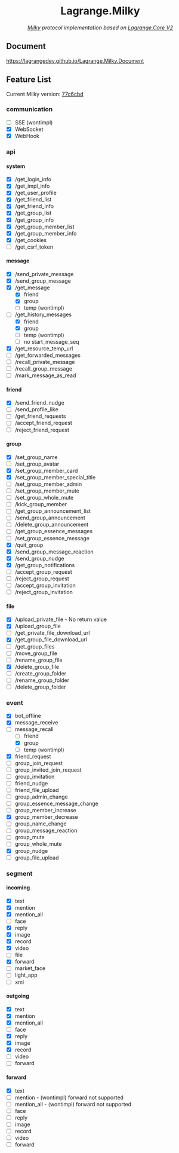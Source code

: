 <div align="center">

# Lagrange.Milky

_[Milky](https://github.com/SaltifyDev/milky) protocol implementation based on [Lagrange.Core V2](https://github.com/LagrangeDev/LagrangeV2)_

</div>

## Document

https://lagrangedev.github.io/Lagrange.Milky.Document

## Feature List

Current Milky version: [77c6cbd](https://github.com/SaltifyDev/milky/tree/77c6cbd6fb131d581fbb4c128a540eadfbcbd475)

### communication

- [ ] SSE (wontimpl)
- [x] WebSocket
- [x] WebHook

### api

#### system

- [x] /get_login_info
- [x] /get_impl_info
- [x] /get_user_profile
- [x] /get_friend_list
- [x] /get_friend_info
- [x] /get_group_list
- [x] /get_group_info
- [x] /get_group_member_list
- [x] /get_group_member_info
- [x] /get_cookies
- [ ] /get_csrf_token

#### message

- [x] /send_private_message
- [x] /send_group_message
- [x] /get_message
  - [x] friend
  - [x] group
  - [ ] temp (wontimpl)
- [ ] /get_history_messages
  - [x] friend
  - [x] group
  - [ ] temp (wontimpl)
  - [ ] no start_message_seq
- [x] /get_resource_temp_url
- [ ] /get_forwarded_messages
- [ ] /recall_private_message
- [ ] /recall_group_message
- [ ] /mark_message_as_read

#### friend

- [x] /send_friend_nudge
- [ ] /send_profile_like
- [ ] /get_friend_requests
- [ ] /accept_friend_request
- [ ] /reject_friend_request

#### group

- [x] /set_group_name
- [ ] /set_group_avatar
- [x] /set_group_member_card
- [x] /set_group_member_special_title
- [ ] /set_group_member_admin
- [ ] /set_group_member_mute
- [ ] /set_group_whole_mute
- [ ] /kick_group_member
- [ ] /get_group_announcement_list
- [ ] /send_group_announcement
- [ ] /delete_group_announcement
- [ ] /get_group_essence_messages
- [ ] /set_group_essence_message
- [x] /quit_group
- [x] /send_group_message_reaction
- [x] /send_group_nudge
- [x] /get_group_notifications
- [ ] /accept_group_request
- [ ] /reject_group_request
- [ ] /accept_group_invitation
- [ ] /reject_group_invitation

#### file

- [x] /upload_private_file - No return value
- [x] /upload_group_file
- [ ] /get_private_file_download_url
- [x] /get_group_file_download_url
- [ ] /get_group_files
- [ ] /move_group_file
- [ ] /rename_group_file
- [x] /delete_group_file
- [ ] /create_group_folder
- [ ] /rename_group_folder
- [ ] /delete_group_folder

### event

- [x] bot_offline
- [x] message_receive
- [ ] message_recall
  - [ ] friend
  - [x] group
  - [ ] temp (wontimpl)
- [x] friend_request
- [ ] group_join_request
- [ ] group_invited_join_request
- [ ] group_invitation
- [ ] friend_nudge
- [ ] friend_file_upload
- [ ] group_admin_change
- [ ] group_essence_message_change
- [ ] group_member_increase
- [x] group_member_decrease
- [ ] group_name_change
- [ ] group_message_reaction
- [ ] group_mute
- [ ] group_whole_mute
- [x] group_nudge
- [ ] group_file_upload

### segment

#### incoming

- [x] text
- [x] mention
- [x] mention_all
- [ ] face
- [x] reply
- [x] image
- [x] record
- [x] video
- [ ] file
- [x] forward
- [ ] market_face
- [ ] light_app
- [ ] xml

#### outgoing

- [x] text
- [x] mention
- [x] mention_all
- [ ] face
- [x] reply
- [x] image
- [x] record
- [ ] video
- [ ] forward

#### forward

- [x] text
- [ ] mention - (wontimpl) forward not supported
- [ ] mention_all - (wontimpl) forward not supported
- [ ] face
- [ ] reply
- [ ] image
- [ ] record
- [ ] video
- [ ] forward
